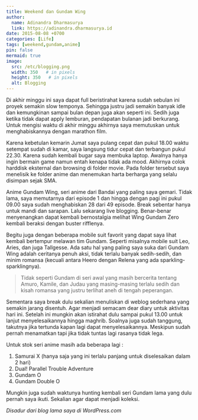 ```yaml
---
title: Weekend dan Gundam Wing
author:
  name: Adinandra Dharmasurya
  link: https://adinandra.dharmasurya.id
date: 2015-08-08 +0700
categories: [Life]
tags: [weekend,gundam,anime]
pin: false
mermaid: true
image:
  src: /etc/blogging.png
  width: 350   # in pixels
  height: 350   # in pixels
  alt: Blogging
---
```


Di akhir minggu ini saya dapat full beristirahat karena sudah sebulan ini proyek semakin slow temponya. Sehingga justru jadi semakin banyak idle dan kemungkinan sampai bulan depan juga akan seperti ini. Sedih juga ketika tidak dapat apply lemburan, pendapatan bulanan jadi berkurang. Untuk mengisi waktu di akhir minggu akhirnya saya memutuskan untuk menghabiskannya dengan marathon film.

Karena kebetulan kemarin Jumat saya pulang cepat dan pukul 18.00 waktu setempat sudah di kamar, saya langsung tidur cepat dan terbangun pukul 22.30. Karena sudah kembali bugar saya membuka laptop. Awalnya hanya ingin bermain game namun entah kenapa tidak ada mood. Akhirnya colok harddisk eksternal dan browsing di folder movie. Pada folder tersebut saya menelisik ke folder anime dan menemukan harta berharga yang selalu disimpan sejak SMA.

Anime Gundam Wing, seri anime dari Bandai yang paling saya gemari. Tidak lama, saya memutarnya dari episode 1 dan hingga dengan pagi ini pukul 09.00 saya sudah menghabiskan 28 dari 49 episode. Break sebentar hanya untuk mandi dan sarapan. Lalu sekarang live blogging. Benar-benar menyenangkan dapat kembali bernostalgia melihat Wing Gundam Zero kembali beraksi dengan buster rifflenya.

Begitu juga dengan beberapa mobile suit favorit yang dapat saya lihat kembali bertempur melawan tim Gundam. Seperti misalnya mobile suit Leo, Aries, dan juga Tallgesse. Ada satu hal yang paling saya suka dari Gundam Wing adalah ceritanya penuh aksi, tidak terlalu banyak sedih-sedih, dan minim romansa (kecuali antara Heero dengan Relena yang ada sparkling-sparklingnya). 

> Tidak seperti Gundam di seri awal yang masih bercerita tentang Amuro, Kamile, dan Judau yang masing-masing terlalu sedih dan kisah romansa yang justru terlihat aneh di tengah peperangan.

Sementara saya break dulu sekalian menuliskan di weblog sederhana yang semakin jarang disentuh. Agar menjadi semacam dear diary untuk aktivitas hari ini. Setelah ini mungkin akan istirahat dulu sampai pukul 13.00 untuk lanjut menyelesaikannya hingga maghrib. Soalnya juga sudah tanggung, takutnya jika tertunda kapan lagi dapat menyelesaikannya. Meskipun sudah pernah menamatkan tapi jika tidak tuntas lagi rasanya tidak lega.

Untuk stok seri anime masih ada beberapa lagi : 

1. Samurai X (hanya saja yang ini terlalu panjang untuk diselesaikan dalam 2 hari)
2. Dual! Parallel Trouble Adventure
3. Gundam O
4. Gundam Double O

Mungkin juga sudah waktunya hunting kembali seri Gundam lama yang dulu pernah saya ikuti. Sekalian agar dapat menjadi koleksi.

*Disadur dari blog lama saya di WordPress.com*
